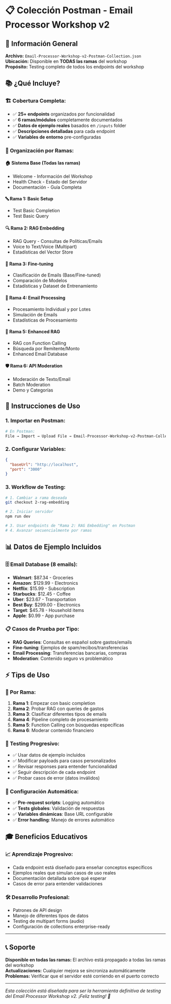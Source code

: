 # 📋 Colección Postman - Email Processor Workshop v2

## 🎯 **Información General**

**Archivo:** `Email-Processor-Workshop-v2-Postman-Collection.json`  
**Ubicación:** Disponible en **TODAS las ramas** del workshop  
**Propósito:** Testing completo de todos los endpoints del workshop

## 📚 **¿Qué Incluye?**

### **🏗️ Cobertura Completa:**
- ✅ **25+ endpoints** organizados por funcionalidad
- ✅ **6 ramas/módulos** completamente documentados
- ✅ **Datos de ejemplo reales** basados en `/inputs` folder
- ✅ **Descripciones detalladas** para cada endpoint
- ✅ **Variables de entorno** pre-configuradas

### **📁 Organización por Ramas:**

#### **🏠 Sistema Base** (Todas las ramas)
- Welcome - Información del Workshop
- Health Check - Estado del Servidor
- Documentación - Guía Completa

#### **🔤 Rama 1: Basic Setup**
- Test Basic Completion
- Test Basic Query

#### **🔍 Rama 2: RAG Embedding**
- RAG Query - Consultas de Políticas/Emails
- Voice to Text/Voice (Multipart)
- Estadísticas del Vector Store

#### **🎯 Rama 3: Fine-tuning**
- Clasificación de Emails (Base/Fine-tuned)
- Comparación de Modelos
- Estadísticas y Dataset de Entrenamiento

#### **📧 Rama 4: Email Processing**
- Procesamiento Individual y por Lotes
- Simulación de Emails
- Estadísticas de Procesamiento

#### **🔧 Rama 5: Enhanced RAG**
- RAG con Function Calling
- Búsqueda por Remitente/Monto
- Enhanced Email Database

#### **🛡️ Rama 6: API Moderation**
- Moderación de Texto/Email
- Batch Moderation
- Demo y Categorías

## 🚀 **Instrucciones de Uso**

### **1. Importar en Postman:**
```bash
# En Postman:
File → Import → Upload File → Email-Processor-Workshop-v2-Postman-Collection.json
```

### **2. Configurar Variables:**
```json
{
  "baseUrl": "http://localhost",
  "port": "3000"
}
```

### **3. Workflow de Testing:**
```bash
# 1. Cambiar a rama deseada
git checkout 2-rag-embedding

# 2. Iniciar servidor
npm run dev

# 3. Usar endpoints de "Rama 2: RAG Embedding" en Postman
# 4. Avanzar secuencialmente por ramas
```

## 📊 **Datos de Ejemplo Incluidos**

### **🗄️ Email Database (8 emails):**
- **Walmart**: $87.34 - Groceries
- **Amazon**: $129.99 - Electronics  
- **Netflix**: $15.99 - Subscription
- **Starbucks**: $12.45 - Coffee
- **Uber**: $23.67 - Transportation
- **Best Buy**: $299.00 - Electronics
- **Target**: $45.78 - Household items
- **Apple**: $0.99 - App purchase

### **📋 Casos de Prueba por Tipo:**
- **RAG Queries**: Consultas en español sobre gastos/emails
- **Fine-tuning**: Ejemplos de spam/recibos/transferencias
- **Email Processing**: Transferencias bancarias, compras
- **Moderation**: Contenido seguro vs problemático

## ⚡ **Tips de Uso**

### **🎯 Por Rama:**
1. **Rama 1**: Empezar con basic completion
2. **Rama 2**: Probar RAG con queries de gastos
3. **Rama 3**: Clasificar diferentes tipos de emails
4. **Rama 4**: Pipeline completo de procesamiento
5. **Rama 5**: Function Calling con búsquedas específicas
6. **Rama 6**: Moderar contenido financiero

### **📝 Testing Progresivo:**
- ✅ Usar datos de ejemplo incluidos
- ✅ Modificar payloads para casos personalizados
- ✅ Revisar responses para entender funcionalidad
- ✅ Seguir descripción de cada endpoint
- ✅ Probar casos de error (datos inválidos)

### **🔧 Configuración Automática:**
- ✅ **Pre-request scripts**: Logging automático
- ✅ **Tests globales**: Validación de respuestas
- ✅ **Variables dinámicas**: Base URL configurable
- ✅ **Error handling**: Manejo de errores automático

## 🎓 **Beneficios Educativos**

### **📈 Aprendizaje Progresivo:**
- Cada endpoint está diseñado para enseñar conceptos específicos
- Ejemplos reales que simulan casos de uso reales
- Documentación detallada sobre qué esperar
- Casos de error para entender validaciones

### **🛠️ Desarrollo Profesional:**
- Patrones de API design
- Manejo de diferentes tipos de datos
- Testing de multipart forms (audio)
- Configuración de collections enterprise-ready

---

## 📞 **Soporte**

**Disponible en todas las ramas:** El archivo está propagado a todas las ramas del workshop  
**Actualizaciones:** Cualquier mejora se sincroniza automáticamente  
**Problemas:** Verificar que el servidor esté corriendo en el puerto correcto

---

*Esta colección está diseñada para ser la herramienta definitiva de testing del Email Processor Workshop v2. ¡Feliz testing! 🚀*
